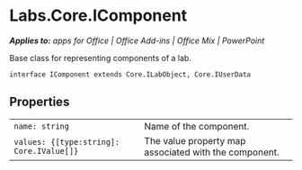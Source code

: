 
# Labs.Core.IComponent

 _**Applies to:** apps for Office | Office Add-ins | Office Mix | PowerPoint_

Base class for representing components of a lab.

```
interface IComponent extends Core.ILabObject, Core.IUserData
```


## Properties


|||
|:-----|:-----|
| `name: string`|Name of the component.|
| `values: {[type:string]: Core.IValue[]}`|The value property map associated with the component.|
